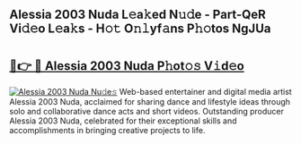 ## Alessia 2003 Nuda L𝚎a𝚔ed N𝚞𝚍e - Part-QeR Vi𝚍𝚎o L𝚎a𝚔s - H𝚘𝚝 O𝚗𝚕yf𝚊ns P𝚑𝚘tos NgJUa

# <h2><a href="http://kf7rhjp.oniu.top/?m=Alessia+2003+Nuda">🔗👉 🔴 Alessia 2003 Nuda P𝚑ot𝚘𝚜 V𝚒d𝚎o</a></h2>

[![Alessia 2003 Nuda Nu𝚍e𝚜](https://i.imgur.com/0qMVB7G.gif)](http://kf7rhjp.oniu.top/?m=Alessia+2003+Nuda)
Web-based entertainer and digital media artist Alessia 2003 Nuda, acclaimed for sharing dance and lifestyle ideas through solo and collaborative dance acts and short videos. Outstanding producer Alessia 2003 Nuda, celebrated for their exceptional skills and accomplishments in bringing creative projects to life.  
